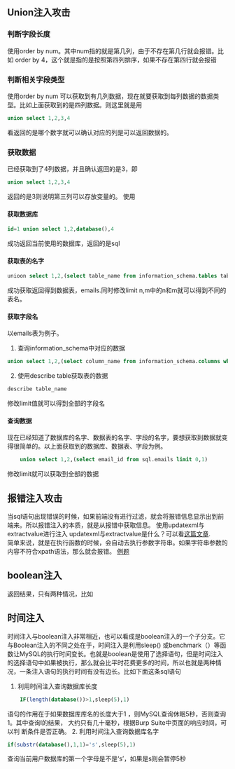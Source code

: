 ## Union注入攻击

### 判断字段长度
使用order by num。其中num指的就是第几列，由于不存在第几行就会报错。比如 order by 4，这个就是指的是按照第四列排序，如果不存在第四行就会报错
### 判断相关字段类型
使用order by num 可以获取到有几列数据，现在就要获取到每列数据的数据类型。比如上面获取到的是四列数据。则这里就是用

```sql
union select 1,2,3,4 
```


看返回的是哪个数字就可以确认对应的列是可以返回数据的。
### 获取数据
已经获取到了4列数据，并且确认返回的是3，即

```sql
union select 1,2,3,4 
```


返回的是3则说明第三列可以存放变量的。
使用
#### 获取数据库

```sql
id=1 union select 1,2,database(),4
```


成功返回当前使用的数据库，返回的是sql
#### 获取表的名字

```sql
unioon select 1,2,(select table_name from information_schema.tables table_name='sql' limit 0,1),4
```


成功获取返回得到数据表，emails.同时修改limit n,m中的n和m就可以得到不同的表名。
#### 获取字段名  
以emails表为例子。  
1. 查询information_schema中对应的数据

```sql
union select 1,2,(select column_name from information_schema.columns where table_schema='sql' and table_name = 'emails' limit 0,1;),3
```  
2. 使用describe table获取表的数据  
```sql
describe table_name 
```


修改limit值就可以得到全部的字段名

#### 查询数据
现在已经知道了数据库的名字、数据表的名字、字段的名字，要想获取到数据就变得很简单的。以上面获取到的数据库、数据表、字段为例。

```sql
    union select 1,2,(select email_id from sql.emails limit 0,1)
```


修改limit就可以获取到全部的数据


## 报错注入攻击
当sql语句出现错误的时候，如果前端没有进行过滤，就会将报错信息显示出到前端来。所以报错注入的本质，就是从报错中获取信息。
使用updatexml与extractvalue进行注入
updatexml与extractvalue是什么？可以看[这篇文章](https://www.cnblogs.com/laoxiajiadeyun/p/10488731.html).  
简单来说，就是在执行函数的时候，会自动去执行参数字符串。如果字符串参数的内容不符合xpath语法，那么就会报错。
[例题](../CTF题目/2_sql注入之报错注入.md)


## boolean注入

返回结果，只有两种情况，比如




## 时间注入
时间注入与boolean注入非常相近，也可以看成是boolean注入的一个子分支。它与Boolean注入的不同之处在于，时间注入是利用sleep() 或benchmark（）等函数让MySQL的执行时间变长。也就是boolean是使用了选择语句，但是时间注入的选择语句中如果被执行，那么就会比平时花费更多的时间，所以也就是两种情况，一条注入语句的执行时间有没有边长。比如下面这条sql语句
1. 利用时间注入查询数据库长度

```sql
    IF(length(database())>1,sleep(5),1)
```


语句的作用在于如果数据库库名的长度大于1 ，则MySQL查询休眠5秒，否则查询1。其中查询l的结果， 大约只有几十毫秒，根据Burp Suite中页面的响应时间，可以判 断条件是否正确。
2. 利用时间注入查询数据库名字

```sql
if(substr(database(),1,1)='s',sleep(5),1)
```


查询当前用户数据库的第一个字母是不是‘s’，如果是s则会暂停5秒
